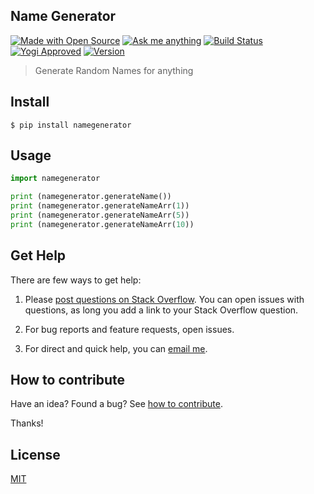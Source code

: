 ## Name Generator

[![Made with Open Source][open_source]][repo] 
[![Ask me anything][ama_badge]][ama_url] 
[![Build Status][build_status]][build_status_url]
[![Yogi Approved][yogi_badge]][website]
[![Version][version_image]][version_url] 

> Generate Random Names for anything

## Install

```
$ pip install namegenerator
```

## Usage

```py
import namegenerator

print (namegenerator.generateName())
print (namegenerator.generateNameArr(1))
print (namegenerator.generateNameArr(5))
print (namegenerator.generateNameArr(10))
```

## Get Help

There are few ways to get help:

 1. Please [post questions on Stack Overflow](https://stackoverflow.com/questions/ask). You can open issues with questions, as long you add a link to your Stack Overflow question.

 2. For bug reports and feature requests, open issues.

 3. For direct and quick help, you can [email me](mailto://yoginth@zoho.com).

## How to contribute
Have an idea? Found a bug? See [how to contribute][contributing].

Thanks!

## License

[MIT][license]

[open_source]: https://badges.frapsoft.com/os/v1/open-source.svg?v=103
[build_status]: https://gitlab.com/yoginth/namegenerator/badges/master/pipeline.svg
[build_status_url]: https://gitlab.com/yoginth/namegenerator/commits/master
[ama_badge]: https://img.shields.io/badge/Ask%20me-Anything-1abc9c.svg
[ama_url]: https://gitlab.com/yoginth/ama
[version_image]: https://img.shields.io/pypi/v/namegenerator.svg
[version_url]: https://pypi.org/project/namegenerator
[repo]: https://gitlab.com/yoginth/namegenerator
[yogi_badge]: https://img.shields.io/badge/yogi-approved-800080.svg

[LICENSE]: https://yoginth.mit-license.org/
[website]: https://yoginth.ml
[contributing]: /CONTRIBUTING.md
